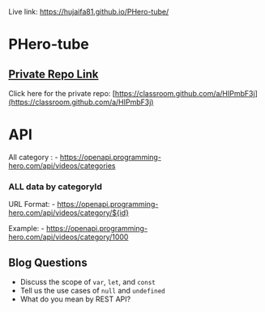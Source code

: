 Live link: https://hujaifa81.github.io/PHero-tube/

# PHero-tube

## [ Private Repo Link](https://classroom.github.com/a/HIPmbF3j)

Click here for the private repo: [https://classroom.github.com/a/HIPmbF3j](https://classroom.github.com/a/HIPmbF3j)



# API

All category :  - https://openapi.programming-hero.com/api/videos/categories


### ALL data by categoryId
URL Format: - https://openapi.programming-hero.com/api/videos/category/${id}

Example: - https://openapi.programming-hero.com/api/videos/category/1000


## Blog Questions

- Discuss the scope of `var`, `let`, and `const`
- Tell us the use cases of `null` and `undefined`
- What do you mean by REST API?


